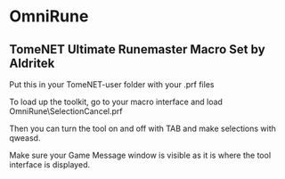 # OmniRune

TomeNET Ultimate Runemaster Macro Set
by Aldritek
---

Put this in your TomeNET-user folder with your <character>.prf files

To load up the toolkit, go to your macro interface and load OmniRune\SelectionCancel.prf

Then you can turn the tool on and off with TAB and make selections with qweasd.

Make sure your Game Message window is visible as it is where the tool interface is displayed.
